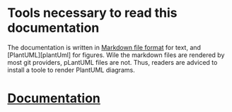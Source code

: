 # Tools necessary to read this documentation

The documentation is written in [Markdown file format][markdown] for text, and [PlantUML][plantUml]
for figures. Wile the markdown files are rendered by most git providers, pLantUML files are not. 
Thus, readers are adviced to install a toole to render PlantUML diagrams. 

# [Documentation][documentation]

[markdown]: https://www.markdownguide.org/getting-started/
[olantUml]: https://plantuml.com/
[documentation]: doc/README.md
